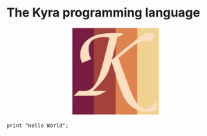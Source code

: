 # The Kyra programming language

<p align="center">
	<img src="Meta/Logo.png" width="200" />
</p>

```
print "Hello World";
```
